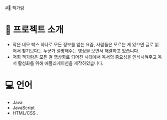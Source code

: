 ﻿#:book: 책가람
 
 
 
 # 🔎 프로젝트 소개
 - 작은 네모 박스 하나로 모든 정보를 얻는 요즘, 사람들은 모르는 게 있으면 글로 읽어서 찾기보다는 누군가 설명해주는 영상을 보면서 해결하고 있습니다.
 - 저희 책가람은 모든 걸 영상화로 되어진 시대에서 독서의 중요성을 인식시켜주고 독서 활성화를 위해 애플리케이션을 제작하였습니다.
 
# 💻 언어
- Java
- JavaScript
- HTML/CSS
.
